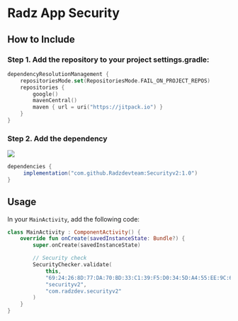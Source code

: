# Radz App Security


## How to Include
### Step 1. Add the repository to your project settings.gradle:
```kotlin
dependencyResolutionManagement {
    repositoriesMode.set(RepositoriesMode.FAIL_ON_PROJECT_REPOS)
    repositories {
        google()
        mavenCentral()
        maven { url = uri("https://jitpack.io") }
    }
}
   ```

### Step 2. Add the dependency
[![](https://jitpack.io/v/Radzdevteam/Securityv2.svg)](https://jitpack.io/#Radzdevteam/Securityv2)
```groovy
dependencies {
     implementation("com.github.Radzdevteam:Securityv2:1.0")
}

   ```

## Usage

In your `MainActivity`, add the following code:
```kotlin
class MainActivity : ComponentActivity() {
    override fun onCreate(savedInstanceState: Bundle?) {
        super.onCreate(savedInstanceState)

        // Security check
        SecurityChecker.validate(
            this,
            "69:24:26:8D:77:DA:70:BD:33:C1:39:F5:D0:34:5D:A4:55:EE:9C:61",
            "securityv2",
            "com.radzdev.securityv2"
        )
    }
}
   ```
